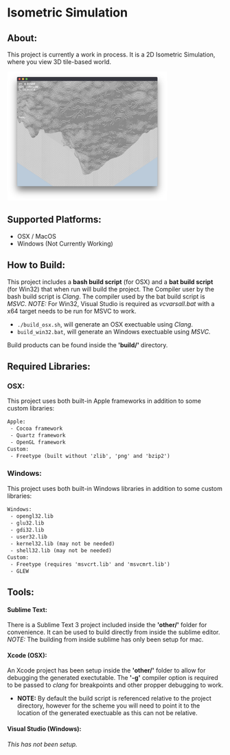# Isometric Simulation

## About:
This project is currently a work in process. It is a 2D Isometric Simulation, where you view 3D tile-based world.

<img src="other/IsometricGame_ReadmeImage.png" alt="Isometric Game Image" height="300px" style="height: 300px;"/>

## Supported Platforms:
- OSX / MacOS
- Windows (Not Currently Working)


## How to Build:
This project includes a **bash build script** (for OSX) and a **bat build script** (for Win32) that when run will build the project.
The Compiler user by the bash build script is *Clang*. The compiler used by the bat build script is *MSVC*. *NOTE:* For Win32, Visual Studio is required as *vcvarsall.bat* with a x64 target needs to be run for MSVC to work.

- ```./build_osx.sh```, will generate an OSX exectuable using *Clang*.
- ```build_win32.bat```, will generate an Windows exectuable using *MSVC*.

Build products can be found inside the **'build/'** directory.


## Required Libraries:
### OSX:
This project uses both built-in Apple frameworks in addition to some custom libraries:
```
Apple:
 - Cocoa framework
 - Quartz framework
 - OpenGL framework
Custom:
 - Freetype (built without 'zlib', 'png' and 'bzip2')
```

### Windows:
This project uses both built-in Windows libraries in addition to some custom libraries:
```
Windows:
 - opengl32.lib
 - glu32.lib
 - gdi32.lib
 - user32.lib
 - kernel32.lib (may not be needed)
 - shell32.lib (may not be needed)
Custom:
 - Freetype (requires 'msvcrt.lib' and 'msvcmrt.lib')
 - GLEW
```

## Tools:
#### Sublime Text:
There is a Sublime Text 3 project included inside the **'other/'** folder for convenience. It can be used to build directly from inside the sublime editor. *NOTE:* The building from inside sublime has only been setup for mac.

#### Xcode (OSX):
An Xcode project has been setup inside the **'other/'** folder to allow for debugging the generated exectutable. The **'-g'** compiler option is required to be passed to *clang* for breakpoints and other propper debugging to work.

- **NOTE:** By default the build script is referenced relative to the project directory, however for the scheme you will need to point it to the location of the generated exectuable as this can not be relative.

#### Visual Studio (Windows):
*This has not been setup.*
